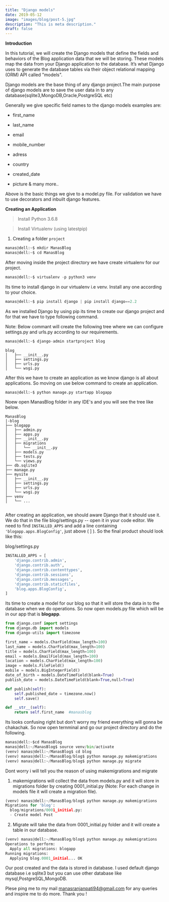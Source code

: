 ```yaml
---
title: "Django models"
date: 2019-05-12
image: "images/blog/post-5.jpg"
description: "This is meta description."
draft: false
---
```


**Introduction**

In this tutorial, we will create the Django models that define the fields and behaviors of the Blog application data that we will be storing. These models map the data from your Django application to the database. It’s what Django uses to generate the database tables via their object relational mapping (ORM) API called "models".

Django models are the base thing of any django project.The main purpose of django models are to save the user data in to any database(sqlite3,MongoDB,Oracle,PostgreSQL etc)


Generally we give specific field names to the django models examples are:
+ first_name

+ last_name

+ email

+ mobile_number

+ adress

+ country

+ created_date

+ picture & many more..

Above is the basic things we give to a model.py file. For validation we have to use decorators and inbuilt django features.


**Creating an Application**

>Install Python 3.6.8


>Install Virtualenv (using latestpip)


1. Creating a folder `project`

``` python
manas@dell:~$ mkdir ManasBlog
manas@dell:~$ cd ManasBlog
```
After moving inside the project directory we have create virtualenv for our project.


``` python
manas@dell:~$ virtualenv -p python3 venv
```

Its time to install django in our virtualenv i.e venv. Install any one according to your choice.


``` python
manas@dell:~$ pip install django | pip install django==2.2
```

As we installed Django by using pip its time to create our django project and for that we have to type following command.

Note: Below commant will create the following tree where we can configure settings.py and urls.py according to our requirements.

``` python
manas@dell:~$ django-admin startproject blog
```

``` text
blog
│   ├── __init__.py
│   ├── settings.py
│   ├── urls.py
│   └── wsgi.py
```

After this we have to create an application as we know django is all about applications. So moving on use below command to create an application.


``` python
manas@dell:~$ python manage.py startapp blogapp
```

Noew open ManasBlog folder in any IDE's and you will see the tree like below.

``` text
ManasBlog
|-blog
├── blogapp
│   ├── admin.py
│   ├── apps.py
│   ├── __init__.py
│   ├── migrations
│   │   └── __init__.py
│   ├── models.py
│   ├── tests.py
│   └── views.py
├── db.sqlite3
├── manage.py
├── mysite
│   ├── __init__.py
│   ├── settings.py
│   ├── urls.py
│   └── wsgi.py
├── venv
│   └── ...


```
After creating an application, we should aware Django that it should use it. We do that in the file blog/settings.py -- open it in your code editor. We need to find `INSTALLED_APPS` and add a line containing `'blogapp.apps.BlogConfig'`, just above ( ] ). So the final product should look like this:


blog/settings.py

``` python
INSTALLED_APPS = [
    'django.contrib.admin',
    'django.contrib.auth',
    'django.contrib.contenttypes',
    'django.contrib.sessions',
    'django.contrib.messages',
    'django.contrib.staticfiles',
    'blog.apps.BlogConfig',
]
```

Its time to create a model for our blog so that it will store the data in to the database when we do operations. So now open models.py file which will be in our app that is **blogapp**.



``` python
from django.conf import settings
from django.db import models
from django-utils import timezone

first_name = models.CharField(max_length=100)
last_name = models.CharField(max_length=100)
title = models.CharField(max_length=100)
email = models.EmailField(max_length=100)
location = models.CharField(max_length=100)
image = models.FileField()
mobile = models.BigIntegerField()
date_of_birth = models.DateTimeField(blank=True)
publish_date = models.DateTimeField(blank=True,null=True)

def publish(self):
    self.published_date = timezone.now()
    self.save()

def __str__(self):
    return self.first_name  #manasblog
```

Its looks confusing right but don't worry my friend everything will gonna be chakachak. So now open ternminal and go our project directory and do the following.

``` python
manas@dell:~$cd ManasBlog
manas@dell:~/ManasBlog$ source venv/bin/activate
(venv) manas@dell:~/ManasBlog$ cd blog
(venv) manas@dell:~/ManasBlog/blog$ python manage.py makemigrations
(venv) manas@dell:~/ManasBlog/blog$ python manage.py migrate
```

Dont worry i will tell you the reason of using makemigrations and migrate

1. makemigrations will collect the data from models.py and it will store in migrations folder by creating 0001_initial.py (Note: For each change in models file it will create a migration file).

``` python
(venv) manas@dell:~/ManasBlog/blog$ python manage.py makemigrations
Migrations for 'blog':
  blog/migrations/0001_initial.py:
  - Create model Post
```

2. Migrate will take the data from 0001_initial.py folder and it will create a table in our database.

``` python
(venv) manas@dell:~/ManasBlog/blog$ python manage.py makemigrations
Operations to perform:
  Apply all migrations: blogapp
Running migrations:
  Applying blog.0001_initial... OK
```


Our post created and the data is stored in database. I used default django database i.e sqlite3 but you can use other database like mysql,PostgreSQL,MongoDB.


Plese ping me to my mail manasranjanpati94@gmail.com for any queries and inspire me to do more. Thank you  !